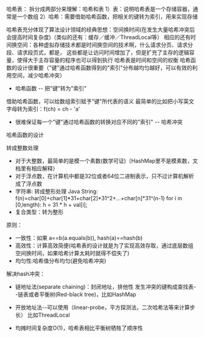 哈希表：
拆分成两部分来理解：哈希和表
1）表：说明哈希表是一个存储容器，通常是一个数组
2）哈希：需要借助哈希函数，把相关的键转为索引，用来实现存储

哈希表充分体现了算法设计领域的经典思想：空间换时间(在发生大量哈希冲突后会提高时间复杂度)（类似的还有：缓存／缓冲／ThreadLocal等）
相应的还有时间换空间：各种虚拟存储技术都是时间换空间的技术啊，什么请求分页、请求分段、请求段页式，都是，
这些都是让访问时间增加了，但是扩充了主存的逻辑容量，使得大于主存容量的程序也可以得到执行
哈希表是时间和空间的权衡
哈希函数的设计很重要（"键"通过哈希函数得到的"索引"分布越均匀越好，可以有效的利用空间，减少哈希冲突）

* 哈希函数 -- 把"键"转为"索引"

借助哈希函数，可以给数组索引赋予"键"所代表的语义
最简单的比如把小写英文字母转为索引：f(ch) = ch - 'a'

* 很难保证每一个"键"通过哈希函数的转换对应不同的"索引" -- 哈希冲突

哈希函数的设计

转成整数处理
* 对于大整数，最简单的是模一个素数(数学可证)（HashMap里不是模素数，文档里有相应解释）
* 对于浮点数，在计算机中都是32位或者64位二进制表示，只不过计算机解析成了浮点数
* 字符串: 转成整形处理
Java String:
f(n)=char[0]+char[1]*31+char[2]*31^2+...+char[n]*31^(n-1)
for i in [0,length): h = 31 * h + val[i];
* 复合类型：转为整形

原则：
* 一致性：如果 a==b(a.equals(b)), hash(a)==hash(b)
* 高效性：计算高效简便(哈希表的设计就是为了实现高效存取，通过底层数组空间换时间，如果哈希计算太耗时就得不偿失了)
* 均匀性:哈希值分布均匀(避免哈希冲突)

解决hash冲突：
* 链地址法(separate chaining)：封闭地址，排他性
发生冲突的键构成查找表--链表或者平衡树(Red-black tree)，比如HashMap
* 开放地址法--可以使用（linear-probe，平方探测法，二次哈希法等来计算步长）
比如ThreadLocal

* 均摊时间复杂度O(1)，哈希表相比平衡树牺牲了顺序性

